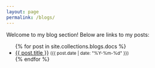 ```yaml
---
layout: page
permalink: /blogs/
---
```



Welcome to my blog section! Below are links to my posts:

<ul>
  {% for post in site.collections.blogs.docs %}
    <li>
      <a href="{{ post.url }}">{{ post.title }}</a> 
      <small>({{ post.date | date: "%Y-%m-%d" }})</small>
    </li>
  {% endfor %}
</ul>

<!-- This page is about some of my thoughts and ideas. It is greatly influenced by my experiences, the conversations I have with people and a few insightful books. By its very nature, this blog is an expression of opinion, so it is likely to be biased by my world view. Hit me up if you wish to share your thoughts regarding these blog posts.

## Faith and Society
#### 9 Aug '22
We live in a time where we hear about communal and religious violence every day. At the same time the number of people who call themselves atheists and campaign against religion is on the rise. In such a time, I will be making a stand, in defence of religion, not in defence of communal violence, mind you, in favor of the idea of a religion.


It is easy to be mistaken by the increased news of religious conflict that we are moving into a world of global chaos. But this is as a result of improved global communication, not because there are more extremists in the world. If anything, the amount of extremism has shown an overall decline since medieval times. So, we are indeed moving towards more peaceful religions on a broad time scale, although there may be temporary periods of radical behavior. 


I do not need to justify the importance of religion in promoting human values. All of the world's major religions advocate treating others with love and compassion. They are also a source of hope, since they create an illusion of a better future. The concept of "karma" is an essential fiction to prevent the human society from falling into anarchy. All religions also teach us the route to long lived happiness; overcoming ones desires, something that has been justified by modern psychology.


And these positives of religion are accepted by everybody, even atheists. What the atheists argue against is the religious practices and rituals, all the random bullshit that accompanies these values. Do we really need these parts of religion? The answer is yes, we do! Why? Because a majority of humans are either lack the time or the intellectual capability to comprehend these values in the abstract. They need rituals, they need legends and myths, they need statues and religious sites, to be able to justify these values. To be able to understand these high virtues and principles on their own, without someone brainwashing them with religious rituals to imbibe them, is simply too resource consuming. They also need the social aspects of religion, a million other people around them following the same belief system, to be able to reinforce it when their faith in these values is shaken by some negative experience. 


Throughout history, religion has played a bigger role in uniting people than in dividing them. Humans love stories, fiction captures their imagination. The idea of a shared fiction, a religion (or for that matter money, nationalism, communism, capitalism, basically any ism are shared fictions), unites people and makes it easier for them to trust or distrust someone who they have never met. This helps them to form larger societies, and make industrial progress through long distance trade, something that is impossible without trust. 


Sadly for all these feathers that religion has in its hat, it comes with humanity's greatest flaw. The tendency to dominate, to impose oneself on others, with the belief that it is for the better. This missionary behavior has been seen in all of the world's large religions, and is the fuel for conflict. If only people of different faiths would be able to understand that their religions are only a thin veil over the same underlying values, this would lead to huge progress.


It is wrong to claim that religion has only done wrong the world. Its historical achievements and its role in cementing the human society largely outweigh its divisive effect. And if we were to blame religion for the conflict it causes, we should look at our own nations, they were not formed without eons of imperial ambitions and genocidal wars on nationalist ambitions. Rather we should accept religion for its past, the role it has played in shaping today's world. The shared fictions it creates, and the hope it provides to prevent the world from falling into anarchy, is essential for social stability. At the same time, we must make sure that people understand the underlying virtues of their religion, the values it teaches, so that whenever their fictions and rituals clash with someone else's they are able to reason about these virtues and not fight over their narratives. -->
